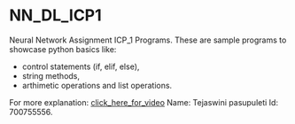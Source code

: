 # NN_DL_ICP1
Neural Network Assignment ICP_1 Programs. 
These are sample programs to showcase python basics like: 
- control statements (if, elif, else), 
- string methods, 
- arthimetic operations and list operations.

For more explanation: [click_here_for_video](https://drive.google.com/drive/folders/1dWq5dVQqs-JVms35qWIznAaUT_D2jmlO?usp=sharing)
Name: Tejaswini pasupuleti Id: 700755556.
